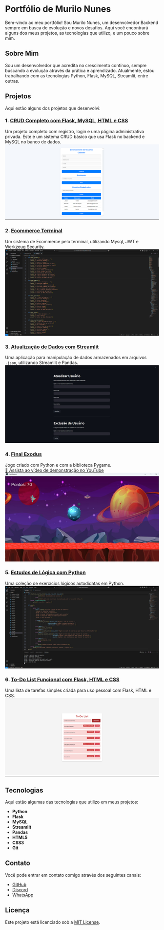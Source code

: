 # Portfólio de Murilo Nunes

Bem-vindo ao meu portfólio! Sou Murilo Nunes, um desenvolvedor Backend sempre em busca de evolução e novos desafios. Aqui você encontrará alguns dos meus projetos, as tecnologias que utilizo, e um pouco sobre mim.

## Sobre Mim

Sou um desenvolvedor que acredita no crescimento contínuo, sempre buscando a evolução através da prática e aprendizado. Atualmente, estou trabalhando com as tecnologias Python, Flask, MySQL, Streamlit, entre outras.

## Projetos

Aqui estão alguns dos projetos que desenvolvi:

### 1. [CRUD Completo com Flask, MySQL, HTML e CSS](https://github.com/Murilonuness/Flask-Web-Crud-Mysql)
Um projeto completo com registro, login e uma página administrativa privada. Este é um sistema CRUD básico que usa Flask no backend e MySQL no banco de dados.
![CRUD com Flask](static/media/projeto1.jpg)

### 2. [Ecommerce Terminal](https://github.com/Murilonuness/ecommerce-Terminal)
Um sistema de Ecommerce pelo terminal, utilizando Mysql, JWT e Werkzeug Security.
![Ecommerce Terminal](static/media/projeto2.png)

### 3. [Atualização de Dados com Streamlit](https://github.com/Murilonuness/jsonCrud-Streamlit)
Uma aplicação para manipulação de dados armazenados em arquivos `.json`, utilizando Streamlit e Pandas.
![Atualização de Dados](static/media/projeto3.jpg)

### 4. [Final Exodus](https://github.com/Murilonuness/Final-Exodus)  
Jogo criado com Python e com a biblioteca Pygame.  
[🎥 Assista ao vídeo de demonstração no YouTube](https://www.youtube.com/watch?v=yhymvDdb1yE)  
![Final Exodus](static/media/projeto4.jpg)

### 5. [Estudos de Lógica com Python](https://github.com/Murilonuness/Estudos-de-Logica-e-Python)
Uma coleção de exercícios lógicos autodidatas em Python.
![Estudos de Lógica](static/media/projeto5.jpg)

### 6. [To-Do List Funcional com Flask, HTML e CSS](https://github.com/Murilonuness/ToDo-List-com-Flask)
Uma lista de tarefas simples criada para uso pessoal com Flask, HTML e CSS.
![To-Do List](static/media/projeto6.jpg)

## Tecnologias

Aqui estão algumas das tecnologias que utilizo em meus projetos:

- **Python**
- **Flask**
- **MySQL**
- **Streamlit**
- **Pandas**
- **HTML5**
- **CSS3**
- **Git**

## Contato

Você pode entrar em contato comigo através dos seguintes canais:

- [GitHub](https://github.com/Murilonuness)
- [Discord](https://discord.com/users/549689742078246913)
- [WhatsApp](https://wa.me/+5515991227119)

## Licença

Este projeto está licenciado sob a [MIT License](LICENSE).
